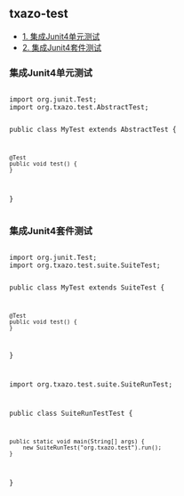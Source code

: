 <h2>
    <a id="user-content-txazo-test" class="anchor" href="#txazo-test" aria-hidden="true">
    <span class="octicon octicon-link"></span></a>
    txazo-test
</h2>
<ul>
    <li><a href="#txazo-test-1">1. 集成Junit4单元测试</a></li>
    <li><a href="#txazo-test-2">2. 集成Junit4套件测试</a></li>
</ul>

<h3>
    <a id="user-content-txazo-test-v1.0" class="anchor" href="#txazo-test-v1.0" aria-hidden="true">
    <span class="octicon octicon-link"></span></a>
    集成Junit4单元测试
</h3>
<pre><code>
import org.junit.Test;
import org.txazo.test.AbstractTest;

public class MyTest extends AbstractTest {

    @Test
    public void test() {
    }

}
</code></pre>

<h3>
    <a id="user-content-txazo-test-v1.0" class="anchor" href="#txazo-test-v1.0" aria-hidden="true">
    <span class="octicon octicon-link"></span></a>
    集成Junit4套件测试
</h3>
<pre><code>
import org.junit.Test;
import org.txazo.test.suite.SuiteTest;

public class MyTest extends SuiteTest {

    @Test
    public void test() {
    }

}

import org.txazo.test.suite.SuiteRunTest;

public class SuiteRunTestTest {

    public static void main(String[] args) {
        new SuiteRunTest("org.txazo.test").run();
    }

}
</code></pre>